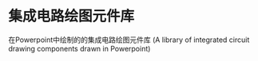 # 集成电路绘图元件库  
在Powerpoint中绘制的的集成电路绘图元件库 (A library of integrated circuit drawing components drawn in Powerpoint)
